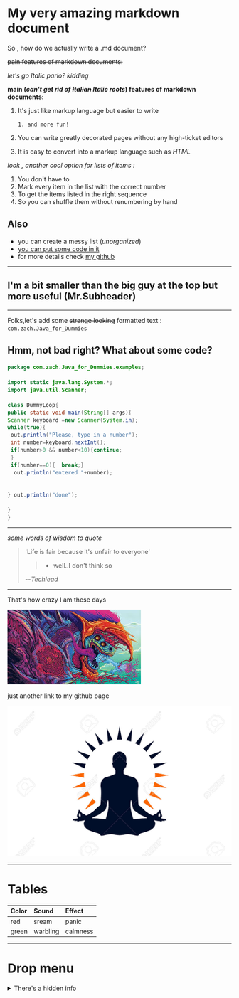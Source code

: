
# My very amazing markdown document 

So , how do we actually write a .md document?


~~pain features of markdown documents:~~

*let's go Italic parlo? kidding*

**main (*can't get rid of ~~Italian~~ Italic roots*) features of markdown documents:** 

1. It's just like markup language but easier to write
      
       1. and more fun!
2. You can write greatly decorated pages without any high-ticket editors
3. It is easy to convert into a markup language such as *HTML* 

*look , another cool option for lists of items :*

1. You don't have to
1. Mark every item in the list with the correct number 
1. To get the items listed in the right sequence
1. So you can shuffle them without renumbering by hand 


## Also ##

- you can create a messy list (*unorganized*)
- [you can put some code in it](#hmm-not-bad-right-what-about-some-code) 
- for more details check [my github](https://github.com/dumagon)

---

## I'm a bit smaller than the big guy at the top but more useful (Mr.Subheader) ##
 
 ---

Folks,let's add some ~~strange looking~~ formatted text :   `com.zach.Java_for_Dummies`



## Hmm, not bad right? What about some code? ## 

```java
package com.zach.Java_for_Dummies.examples;

import static java.lang.System.*;
import java.util.Scanner;

class DummyLoop{
public static void main(String[] args){
Scanner keyboard =new Scanner(System.in);
while(true){
 out.println("Please, type in a number");
 int number=keyboard.nextInt();
 if(number>0 && number<10){continue;
 }
 if(number==0){  break;}
  out.println("entered "+number);


} out.println("done");

}
}
```
---

*some words of wisdom to quote*

>  'Life is fair because it's unfair to everyone'
> 
>> - well..I don't think so  
>
> --<cite>Techlead</cite>
>

---

  That's how crazy I am these days

![justme ](./craze.jpg) 

just another link to my github page 

[![gitUk](./117182487-meditation-logo-yoga-icon.jpg)](https://github.com/dumagon)


--- 
# Tables 

| Color |  Sound | Effect 
| :------ | :----- | :------ |
| red  | sream | panic |
| green | warbling | calmness| 

---

# Drop menu

<details>
  <summary> There's a hidden info </summary>
   
          Wow ! We can create a drop menu in a mark down document 

  </details>        






























